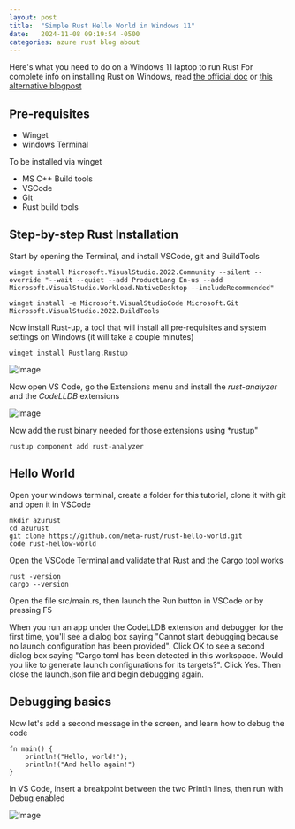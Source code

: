```yaml
---
layout: post
title:  "Simple Rust Hello World in Windows 11"
date:   2024-11-08 09:19:54 -0500
categories: azure rust blog about
---
```

Here's what you need to do on a Windows 11 laptop to run Rust
For complete info on installing Rust on Windows, read [the official doc](https://learn.microsoft.com/en-us/windows/dev-environment/rust/setup) or [this alternative blogpost](https://www.petergirnus.com/blog/how-to-install-rust-on-windows)

## Pre-requisites
- Winget
- windows Terminal

To be installed via winget
- MS C++ Build tools
- VSCode
- Git
- Rust build tools

## Step-by-step Rust Installation

Start by opening the Terminal, and install VSCode, git and BuildTools
```
winget install Microsoft.VisualStudio.2022.Community --silent --override "--wait --quiet --add ProductLang En-us --add Microsoft.VisualStudio.Workload.NativeDesktop --includeRecommended"

winget install -e Microsoft.VisualStudioCode Microsoft.Git Microsoft.VisualStudio.2022.BuildTools
```

Now install  Rust-up, a tool that will install all pre-requisites and system settings on Windows (it will take a couple minutes)

```
winget install Rustlang.Rustup
```
![Image](/azurust-blog/assets/images/wingetrustup.png)


Now open VS Code, go the Extensions menu and install the *rust-analyzer* and the *CodeLLDB* extensions

![Image](/azurust-blog/assets/images/vscoderustextensions.png)

Now add the rust binary needed for those extensions using *rustup"
```
rustup component add rust-analyzer
```

## Hello World

Open your windows terminal, create a folder for this tutorial, clone it with git and open it in VSCode

```
mkdir azurust
cd azurust
git clone https://github.com/meta-rust/rust-hello-world.git
code rust-hellow-world
```

Open the VSCode Terminal and validate that Rust and the Cargo tool works
```
rust -version
cargo --version
```

Open the file src/main.rs, then launch the Run button in VSCode or by pressing F5

When you run an app under the CodeLLDB extension and debugger for the first time, you'll see a dialog box saying "Cannot start debugging because no launch configuration has been provided". Click OK to see a second dialog box saying "Cargo.toml has been detected in this workspace. Would you like to generate launch configurations for its targets?". Click Yes. Then close the launch.json file and begin debugging again.

## Debugging basics

Now let's add a second message in the screen, and learn how to debug the code

```
fn main() {
    println!("Hello, world!");
    println!("And hello again!")
}
```

In VS Code, insert a breakpoint between the two Println lines, then run with Debug enabled

![Image](/azurust-blog/assets/images/debughelloworld.png)

